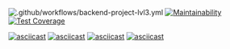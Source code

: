 ![.github/workflows/backend-project-lvl3.yml](https://github.com/alexandertolchinsky/backend-project-lvl3/workflows/.github/workflows/backend-project-lvl3.yml/badge.svg)
[![Maintainability](https://api.codeclimate.com/v1/badges/ff5706415f21a04ab217/maintainability)](https://codeclimate.com/github/alexandertolchinsky/backend-project-lvl3/maintainability)
[![Test Coverage](https://api.codeclimate.com/v1/badges/ff5706415f21a04ab217/test_coverage)](https://codeclimate.com/github/alexandertolchinsky/backend-project-lvl3/test_coverage)

[![asciicast](https://asciinema.org/a/HeFTwBI61JGa7FnA7M4JMqTwP.svg)](https://asciinema.org/a/HeFTwBI61JGa7FnA7M4JMqTwP)
[![asciicast](https://asciinema.org/a/1JlulFwMLhp0yhVb2yVRSXskm.svg)](https://asciinema.org/a/1JlulFwMLhp0yhVb2yVRSXskm)
[![asciicast](https://asciinema.org/a/vsaKutNa6eVs2h0wqTFaxHtd3.svg)](https://asciinema.org/a/vsaKutNa6eVs2h0wqTFaxHtd3)
[![asciicast](https://asciinema.org/a/druYKi5wYkjHFU1mEbJFaB9eH.svg)](https://asciinema.org/a/druYKi5wYkjHFU1mEbJFaB9eH)
